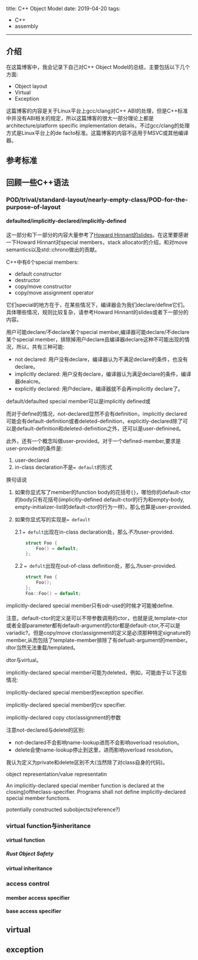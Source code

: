 title: C++ Object Model
date: 2019-04-20
tags:
 - C++
 - assembly
---
## 介绍
在这篇博客中，我会记录下自己对C++ Object Model的总结，主要包括以下几个方面:

- Object layout
- Virtual
- Exception

这篇博客的内容是关于Linux平台上gcc/clang对C++ ABI的处理，但是C++标准中并没有ABI相关的规定，所以这篇博客的很大一部分理论上都是architecture/platform specific implementation details，不过gcc/clang的处理方式是Linux平台上的de facto标准。这篇博客的内容不适用于MSVC或其他编译器。

## 参考标准

## 回顾一些C++语法

### POD/trival/standard-layout/nearly-empty-class/POD-for-the-purpose-of-layout

#### defaulted/implicitly-declared/implicitly-defined
这一部分和下一部分的内容大量参考了[Howard Hinnant的slides](https://www.slideshare.net/ripplelabs/howard-hinnant-accu2014)。在这里要感谢一下Howard Hinnant对special members，stack allocator的介绍，和对move semantics以及std::chrono做出的贡献。

C++中有6个special members:

- default constructor
- destructor
- copy/move constructor
- copy/move assignment operator

它们special的地方在于，在某些情况下，编译器会为我们declare/define它们。具体哪些情况，规则比较复杂，请参考Howard Hinnant的slides或者下一部分的内容。

用户可能declare/不declare某个special member,编译器可能declare/不declare某个special member，排除掉用户declare且编译器declare这种不可能出现的情况，所以，共有三种可能:

- not declared: 用户没有declare，编译器认为不满足declare的条件，也没有declare。
- implicitly declared: 用户没有declare，编译器认为满足declare的条件，编译器dealcre。
- explicitly declared: 用户declare，编译器就不会再implicitly declare了。

default/defaulted special member可以是implicitly defined或

而对于define的情况，not-declared显然不会有definition，implicitly declared可能会有default-definition或者deleted-definition，explicitly-declared除了可以是default-definition和deleted-definition之外，还可以是user-definined。

此外，还有一个概念叫做user-provided。对于一个defined-member,要求是user-provided的条件是:

1. user-declared
2. in-class declaration不是`= default`的形式

换句话说

1. 如果你显式写了member的function body的花括号`{}`，哪怕你的default-ctor的body只有花括号(implicitly-defined default-ctor的行为和empty-body, empty-initializer-list的default-ctor的行为一样)，那么也算是user-provided.
2. 如果你显式写的实现是`= default`

    2.1 `= defult`出现在in-class declaration处，那么*不为*user-provided.
    ```C++
        struct Foo {
            Foo() = default;
        };
    ```
    2.2 `= defult`出现在out-of-class definition处，那么*为*user-provided.
    ```C++
        struct Foo {
            Foo();
        };
        Foo::Foo() = default;
    ```

implicitly-declared special member只有odr-use的时候才可能被define.

注意，default-ctor的定义是可以不带参数调用的ctor，也就是说,template-ctor或者全部parameter都有default-argument的ctor都是default-ctor,不可以是variadic?。但是copy/move ctor/assignment的定义是必须那种特定signature的member,从而包括了template-member排除了有defualt-argument的member。dtor当然无法重载/templated。

dtor与virtual。

implicitly-declared special member可能为deleted，例如，可能由于以下这些情况:

implicitly-declared special member的exception specifier.

implicitly-declared special member的cv specifier.

implicitly-declared copy ctor/assignment的参数

注意not-declared与delete的区别:
- not-declared不会影响name-lookup进而不会影响overload resolution。
- delete会使name-lookup停止到这里，进而影响overload resolution。

我认为定义为private和delete区别不大(当然除了对class自身的代码)。

object representation/value representatin

An implicitly-declared special member function is declared at the closing}oftheclass-specifier. Programs shall not define implicitly-declared special member functions.

potentially constructed subobjects(reference?)

### virtual function与inheritance

#### virtual function

##### Rust Object Safety

#### virtual inheritance

### access control

#### member access specifier

#### base access specifier

## virtual

## exception